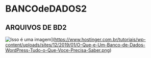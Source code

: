 # BANCOdeDADOS2
## ARQUIVOS DE BD2


![Isso é uma imagem](https://cdn-ajfbi.nitrocdn.com/GuYcnotRkcKfJXshTEEKnCZTOtUwxDnm/assets/static/optimized/rev-955c61c/blackfish-uploads/blog/post/seo/og_image_file/og_image/15493/0712-Bad_Practices_in_Database_Design_-_Are_You_Making_These_Mistakes_Dan_Social-754bc73011e057dc76e55a44a954e0c3.png)](https://www.hostinger.com.br/tutoriais/wp-content/uploads/sites/12/2019/01/O-Que-e-Um-Banco-de-Dados-WordPress-Tudo-o-Que-Voce-Precisa-Saber.png)
